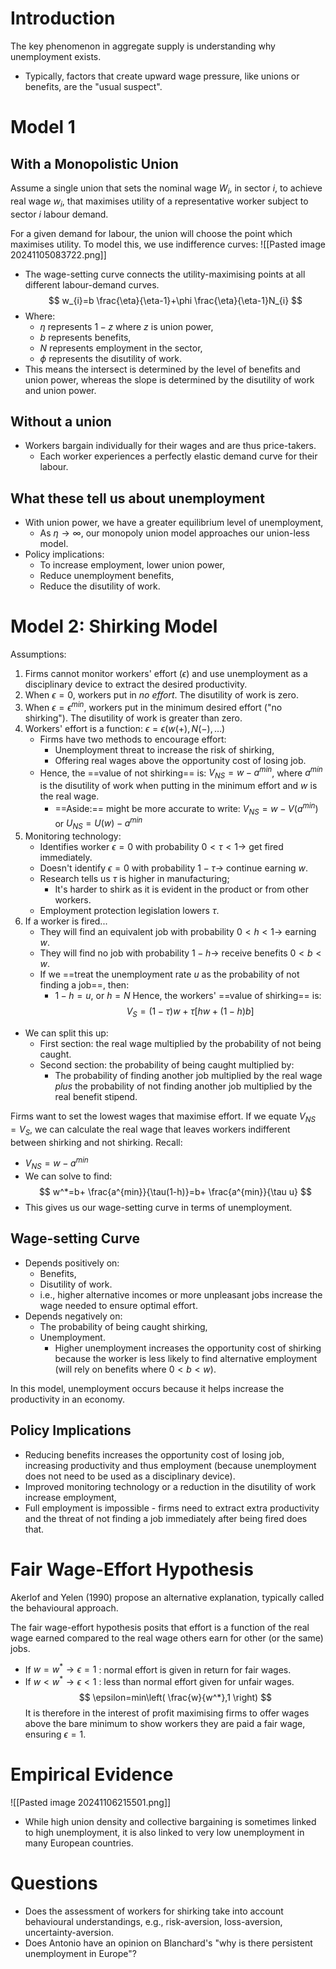 # Introduction
The key phenomenon in aggregate supply is understanding why unemployment exists.
- Typically, factors that create upward wage pressure, like unions or benefits, are the "usual suspect".
# Model 1
## With a Monopolistic Union
Assume a single union that sets the nominal wage $W_{i}$, in sector $i$, to achieve real wage $w_i$, that maximises utility of a representative worker subject to sector $i$ labour demand.

For a given demand for labour, the union will choose the point which maximises utility. To model this, we use indifference curves:
![[Pasted image 20241105083722.png]]
- The wage-setting curve connects the utility-maximising points at all different labour-demand curves.
$$
w_{i}=b \frac{\eta}{\eta-1}+\phi  \frac{\eta}{\eta-1}N_{i}
$$
- Where:
	- $\eta$ represents $1-z$ where $z$ is union power,
	- $b$ represents benefits,
	- $N$ represents employment in the sector,
	- $\phi$ represents the disutility of work.
- This means the intersect is determined by the level of benefits and union power, whereas the slope is determined by the disutility of work and union power.
## Without a union
- Workers bargain individually for their wages and are thus price-takers.
	- Each worker experiences a perfectly elastic demand curve for their labour.
## What these tell us about unemployment
- With union power, we have a greater equilibrium level of unemployment,
	- As $\eta \to \infty$, our monopoly union model approaches our union-less model.
- Policy implications:
	- To increase employment, lower union power,
	- Reduce unemployment benefits,
	- Reduce the disutility of work.
# Model 2: Shirking Model
Assumptions:
1. Firms cannot monitor workers' effort ($\epsilon$) and use unemployment as a disciplinary device to extract the desired productivity.
2. When $\epsilon=0$, workers put in *no effort*. The disutility of work is zero.
3. When $\epsilon=\epsilon^{min}$, workers put in the minimum desired effort ("no shirking"). The disutility of work is greater than zero.
4. Workers' effort is a function: $\epsilon=\epsilon(w(+),N(-), \dots)$
	- Firms have two methods to encourage effort:
		- Unemployment threat to increase the risk of shirking,
		- Offering real wages above the opportunity cost of losing job.
	- Hence, the ==value of not shirking== is: $V_{NS}=w-a^{min}$, where $a^{min}$ is the disutility of work when putting in the minimum effort and $w$ is the real wage.
		- ==Aside:== might be more accurate to write: $V_{NS}=w-V(a^{min})$ or $U_{NS}=U(w)-a^{min}$
5. Monitoring technology:
	- Identifies worker $\epsilon=0$ with probability $0<\tau<1\to$ get fired immediately.
	- Doesn't identify $\epsilon=0$ with probability $1-\tau \to$ continue earning $w$.
	- Research tells us $\tau$ is higher in manufacturing;
		- It's harder to shirk as it is evident in the product or from other workers.
	- Employment protection legislation lowers $\tau$.
6. If a worker is fired...
	- They will find an equivalent job with probability $0<h<1\to$ earning $w$.
	- They will find no job with probability $1-h\to$ receive benefits $0<b<w$.
	- If we ==treat the unemployment rate $u$ as the probability of not finding a job==, then:
		- $1-h=u$, or $h=N$
Hence, the workers' ==value of shirking== is:
$$
V_{S}=(1-\tau)w+\tau[hw+(1-h)b]
$$
- We can split this up:
	- First section: the real wage multiplied by the probability of not being caught.
	- Second section: the probability of being caught multiplied by:
		- The probability of finding another job multiplied by the real wage *plus* the probability of not finding another job multiplied by the real benefit stipend.

Firms want to set the lowest wages that maximise effort. If we equate $V_{NS}=V_{S}$, we can calculate the real wage that leaves workers indifferent between shirking and not shirking. Recall:
- $V_{NS}=w-a^{min}$
- We can solve to find:
$$
w^*=b+ \frac{a^{min}}{\tau(1-h)}=b+ \frac{a^{min}}{\tau u}
$$
- This gives us our wage-setting curve in terms of unemployment.
## Wage-setting Curve
- Depends positively on:
	- Benefits,
	- Disutility of work.
	- i.e., higher alternative incomes or more unpleasant jobs increase the wage needed to ensure optimal effort.
- Depends negatively on:
	- The probability of being caught shirking,
	- Unemployment.
		- Higher unemployment increases the opportunity cost of shirking because the worker is less likely to find alternative employment (will rely on benefits where $0<b<w$).

In this model, unemployment occurs because it helps increase the productivity in an economy.
## Policy Implications
- Reducing benefits increases the opportunity cost of losing job, increasing productivity and thus employment (because unemployment does not need to be used as a disciplinary device).
- Improved monitoring technology or a reduction in the disutility of work increase employment,
- Full employment is impossible - firms need to extract extra productivity and the threat of not finding a job immediately after being fired does that.
# Fair Wage-Effort Hypothesis
Akerlof and Yelen (1990) propose an alternative explanation, typically called the behavioural approach.

The fair wage-effort hypothesis posits that effort is a function of the real wage earned compared to the real wage others earn for other (or the same) jobs.
- If $w=w^* \to \epsilon=1$ : normal effort is given in return for fair wages.
- If $w<w^* \to \epsilon<1$ : less than normal effort given for unfair wages.
$$
\epsilon=min\left( \frac{w}{w^*},1 \right)
$$
It is therefore in the interest of profit maximising firms to offer wages above the bare minimum to show workers they are paid a fair wage, ensuring $\epsilon=1$.
# Empirical Evidence
![[Pasted image 20241106215501.png]]
- While high union density and collective bargaining is sometimes linked to high unemployment, it is also linked to very low unemployment in many European countries.
# Questions
- Does the assessment of workers for shirking take into account behavioural understandings, e.g., risk-aversion, loss-aversion, uncertainty-aversion.
- Does Antonio have an opinion on Blanchard's "why is there persistent unemployment in Europe"?